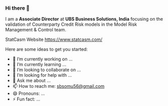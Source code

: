 ### Hi there 👋

I am a **Associate Director** at **UBS Business Solutions, India** focusing on the validation of Counterparty Credit Risk models in the Model Risk Management & Control team.

StatCasm Website https://www.statcasm.com/

Here are some ideas to get you started:

- 🔭 I’m currently working on ...
- 🌱 I’m currently learning ...
- 👯 I’m looking to collaborate on ...
- 🤔 I’m looking for help with ...
- 💬 Ask me about ...
- 📫 How to reach me: sbsomu56@gmail.com
- 😄 Pronouns: ...
- ⚡ Fun fact: ...
